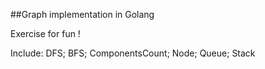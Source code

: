 ##Graph implementation in Golang

Exercise for fun !  

Include: DFS; BFS; ComponentsCount; Node; Queue; Stack